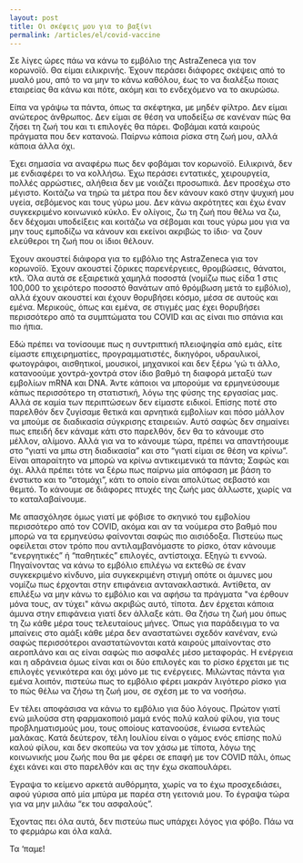 ```yaml
---
layout: post
title: Οι σκέψεις μου για το βαξίνι
permalink: /articles/el/covid-vaccine
---
```


Σε λίγες ώρες πάω να κάνω το εμβόλιο της AstraZeneca για τον κορωνοϊό. Θα είμαι ειλικρινής. Έχουν περάσει διάφορες σκέψεις από το μυαλό μου, από το να μην το κάνω καθόλου, έως το να διαλέξω ποιας εταιρείας θα κάνω και πότε, ακόμη και το ενδεχόμενο να το ακυρώσω.

Είπα να γράψω τα πάντα, όπως τα σκέφτηκα, με μηδέν φίλτρο. Δεν είμαι ανώτερος άνθρωπος. Δεν είμαι σε θέση να υποδείξω σε κανέναν πώς θα ζήσει τη ζωή του και τι επιλογές θα πάρει. Φοβάμαι κατά καιρούς πράγματα που δεν κατανοώ. Παίρνω κάποια ρίσκα στη ζωή μου, αλλά κάποια άλλα όχι.

Έχει σημασία να αναφέρω πως δεν φοβάμαι τον κορωνοϊό. Ειλικρινά, δεν με ενδιαφέρει το να κολλήσω. Έχω περάσει εντατικές, χειρουργεία, πολλές αρρώστιες, αλήθεια δεν με νοιάζει προσωπικά. Δεν προσέχω στο μέγιστο. Κοιτάζω να τηρώ τα μέτρα που δεν κάνουν κακό στην ψυχική μου υγεία, σεβόμενος και τους γύρω μου. Δεν κάνω ακρότητες και έχω έναν συγκεκριμένο κοινωνικό κύκλο. Εν ολίγοις, ζω τη ζωή που θέλω να ζω, δεν δέχομαι υποδείξεις και κοιτάζω να σέβομαι και τους γύρω μου για να μην τους εμποδίζω να κάνουν και εκείνοι ακριβώς το ίδιο· να ζουν ελεύθεροι τη ζωή που οι ίδιοι θέλουν.

Έχουν ακουστεί διάφορα για το εμβόλιο της AstraZeneca για τον κορωνοϊό. Έχουν ακουστεί ζόρικες παρενέργειες, θρομβώσεις, θάνατοι, κτλ. Όλα αυτά σε εξαιρετικά χαμηλά ποσοστά (νομίζω πως είδα 1 στις 100,000 το χειρότερο ποσοστό θανάτων από θρόμβωση μετά το εμβόλιο), αλλά έχουν ακουστεί και έχουν θορυβήσει κόσμο, μέσα σε αυτούς και εμένα. Μερικούς, όπως και εμένα, σε στιγμές μας έχει θορυβήσει περισσότερο από τα συμπτώματα του COVID και ας είναι πιο σπάνια και πιο ήπια.

Εδώ πρέπει να τονίσουμε πως η συντριπτική πλειοψηφία από εμάς, είτε είμαστε επιχειρηματίες, προγραμματιστές, δικηγόροι, υδραυλικοί, φωτογράφοι, αισθητικοί, μουσικοί, μηχανικοί και δεν ξέρω ’γώ τι άλλο, κατανοούμε χοντρά-χοντρά στον ίδιο βαθμό τη διαφορά μεταξύ των εμβολίων mRNA και DNA. Άντε κάποιοι να μπορούμε να ερμηνεύσουμε κάπως περισσότερο τη στατιστική, λόγω της φύσης της εργασίας μας. Αλλά σε καμία των περιπτώσεων δεν είμαστε ειδικοί. Επίσης ποτέ στο παρελθόν δεν ζυγίσαμε θετικά και αρνητικά εμβολίων και πόσο μάλλον να μπούμε σε διαδικασία σύγκρισης εταιρειών. Αυτό σαφώς δεν σημαίνει πως επειδή δεν κάναμε κάτι στο παρελθόν, δεν θα το κάνουμε στο μέλλον, αλίμονο. Αλλά για να το κάνουμε τώρα, πρέπει να απαντήσουμε στο “γιατί να μπω στη διαδικασία” και στο “γιατί είμαι σε θέση να κρίνω”. Είναι απαραίτητο να μπορώ να κρίνω αντικειμενικά τα πάντα; Σαφώς και όχι. Αλλά πρέπει τότε να ξέρω πως παίρνω μία απόφαση με βάση το ένστικτο και το “στομάχι”, κάτι το οποίο είναι απολύτως σεβαστό και θεμιτό. Το κάνουμε σε διάφορες πτυχές της ζωής μας άλλωστε, χωρίς να το καταλαβαίνουμε.

Με απασχόλησε όμως γιατί με φόβισε το σκηνικό του εμβολίου περισσότερο από τον COVID, ακόμα και αν τα νούμερα στο βαθμό που μπορώ να τα ερμηνεύσω φαίνονται σαφώς πιο αισιόδοξα. Πιστεύω πως οφείλεται στον τρόπο που αντιλαμβανόμαστε το ρίσκο, όταν κάνουμε “ενεργητικές” ή “παθητικές” επιλογές, αντίστοιχα. Εξηγώ τι εννοώ. Πηγαίνοντας να κάνω το εμβόλιο επιλέγω να εκτεθώ σε έναν συγκεκριμένο κίνδυνο, μία συγκεκριμένη στιγμή οπότε οι άμυνες μου νομίζω πως έρχονται στην επιφάνεια αντανακλαστικά. Αντίθετα, αν επιλέξω να μην κάνω το εμβόλιο και να αφήσω τα πράγματα "να έρθουν μόνα τους, αν τύχει" κάνω ακριβώς αυτό, τίποτα. Δεν έρχεται κάποια άμυνα στην επιφάνεια γιατί δεν άλλαξε κάτι. Θα ζήσω τη ζωή μου όπως τη ζω κάθε μέρα τους τελευταίους μήνες. Όπως για παράδειγμα το να μπαίνεις στο αμάξι κάθε μέρα δεν αναστατώνει σχεδόν κανέναν, ενώ σαφώς περισσότεροι αναστατώνονται κατά καιρούς μπαίνοντας στο αεροπλάνο και ας είναι σαφώς πιο ασφαλές μέσο μεταφοράς. Η ενέργεια και η αδράνεια όμως είναι και οι δύο επιλογές και το ρίσκο έρχεται με τις επιλογές γενικότερα και όχι μόνο με τις ενέργειες. Μιλώντας πάντα για εμένα λοιπόν, πιστεύω πως το εμβόλιο φέρει μακράν λιγότερο ρίσκο για το πώς θέλω να ζήσω τη ζωή μου, σε σχέση με το να νοσήσω. 

Εν τέλει αποφάσισα να κάνω το εμβόλιο για δύο λόγους. Πρώτον γιατί ενώ μιλούσα στη φαρμακοποιό μαμά ενός πολύ καλού φίλου, για τους προβληματισμούς μου, τους οποίους κατανοούσε, ένιωσα εντελώς μαλάκας. Κατά δεύτερον, τέλη Ιουλίου είναι ο γάμος ενός επίσης πολύ καλού φίλου, και δεν σκοπεύω να τον χάσω με τίποτα, λόγω της κοινωνικής μου ζωής που θα με φέρει σε επαφή με τον COVID πάλι, όπως έχει κάνει και στο παρελθόν και ας την έχω σκαπουλάρει. 

Έγραψα το κείμενο αρκετά αυθόρμητα, χωρίς να το έχω προσχεδιάσει, αφού γύρισα από μία μπύρα με παρέα στη γειτονιά μου. Το έγραψα τώρα για να μην μιλάω “εκ του ασφαλούς”.

Έχοντας πει όλα αυτά, δεν πιστεύω πως υπάρχει λόγος για φόβο. Πάω να το φερμάρω και όλα καλά.

Τα ‘παμε!
